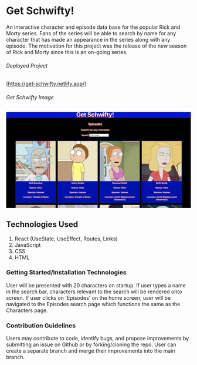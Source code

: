 # Get Schwifty!

An interactive character and episode data base for the popular Rick and Morty series. Fans of the series will be able to search by name for any character that has made an appearance in the series along with any episode. The motivation for this project was the release of the new season of Rick and Morty since this is an on-going series.

###### Deployed Project

[https://get-schwifty.netlify.app/]

###### Get Schwifty Image

![Get Schwifty](public/Schwifty.png)

## Technologies Used

1. React (UseState, UseEffect, Routes, Links)
2. JavaScript
3. CSS
4. HTML

### Getting Started/Installation Technologies

User will be presented with 20 characters on startup. If user types a name in the search bar, characters relevant to the search will be rendered onto screen. If user clicks on 'Episodes' on the home screen, user will be navigated to the Episodes search page which functions the same as the Characters page.

### Contribution Guidelines

Users may contribute to code, identify bugs, and propose improvements by submitting an issue on Github or by forking/cloning the repo. User can create a separate branch and merge their improvements into the main branch.

